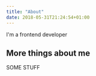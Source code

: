 ```yaml
---
title: "About"
date: 2018-05-31T21:24:54+01:00
---
```


I'm a frontend developer

## More things about me

SOME STUFF
